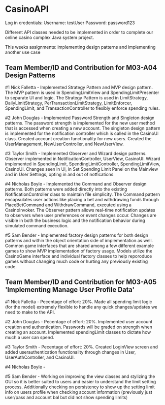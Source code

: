# CasinoAPI

Log in credentials:
Username: testUser
Password: password123



Different API classes needed to be implemented in order to complete our online casino complex Java system project.

This weeks assignments: implementing design patterns and implementing another use case

## Team Member/ID and Contribution for M03-A04 Design Patterns

#1 Nick Falletta - Implemented Strategy Pattern and MVP design pattern. The MVP pattern is used in SpendingLimitView and SpendingLimitPresenter to separate UI and logic. The Strategy Pattern is used in LimitStrategy, DailyLimitStrategy, PerTransactionLimitStrategy, LimitEnforcer, SpendingLimit, and TransactionController to flexibly enforce spending rules.

#2 John Douglas - Implemented Password Strength and Singleton design patterns. The password strength is implemented for the new user method that is accessed when creating a new account. The singleton design pattern is implemented for the notification controller which is called in the CasinoUI class. Created account creation functionality for new users. Created the UserManagement, NewUserController, and NewUserView.

#3 Taylor Smith - Implemented Observer and Wizard design patterns. Observer implemented in NotificationController, UserView, CasinoUI. Wizard implemented in SpendingLimit, SpendingLimitController, SpendingLimitView, CasinoUI. Changes seen in UI, in Set Spending Limit Panel on the Mainview and in User Settings, opting in and out of notfications

#4 Nicholas Boyle - Implemented the Command and Observer design patterns. Both patterns were added directly into the existing NotificationController class to maintain file simplicity. The Command pattern encapsulates user actions like placing a bet and withdrawing funds through PlaceBetCommand and WithdrawCommand, executed using a CasinoInvoker. The Observer pattern allows real-time notification updates to observers when user preferences or event changes occur. Changes are visible in both the business logic and the notification behavior during simulated command execution.

#5 Sam Bender - Implemented factory design patterns for both design patterns and within the object orientation side of implementation as well. Common game interfaces that are shared among a few different example games to show MVP implementation of factory usage. Models utilize the CasinoGame interface and individual factory classes to help reporoduce games without changing much code or hurting any previously existing code.

## Team Member/ID and Contribution for M03-A05 'Implementing Manage User Profile Data'

#1 Nick Falletta - Pecentage of effort: 20%. Made all spending limit logic (for the model) extremely flexible to handle any quick changes/updates we need to make to the API.

#2 John Douglas - Pecentage of effort: 20%. Implemented user account creation and authentication. Passwords will be graded on strength when creating an account. Implemented spendingLimit classes to dictate how much a user can spend.

#3 Taylor Smith - Pecentage of effort: 20%. Created LoginView screen and added userauthentication functionality through changes in User, UserAuthController, and CasinoUI.

#4 Nicholas Boyle -

#5 Sam Bender - Working on improving the view classes and stylizing the GUI so it is better suited to users and easier to understand the limit setting process. Additionally checking on persistency to show up the setting limit info on users profile when checking account information (previously just user/pass and account bal but did not show spending limits)
